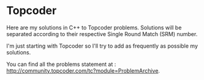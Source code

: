 # Topcoder

Here are my solutions in C++ to Topcoder problems. Solutions will be separated according to their respective Single Round Match (SRM) number.

I'm just starting with Topcoder so I'll try to add as frequently as possible my solutions.

You can find all the problems statement at : http://community.topcoder.com/tc?module=ProblemArchive.
